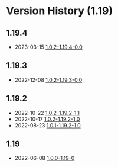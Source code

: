 # Version History (1.19)

## 1.19.4

- 2023-03-15 [1.0.2-1.19.4-0.0](1.0.2-1.19.4-0.0.md)


## 1.19.3

- 2022-12-08 [1.0.2-1.19.3-0.0](1.0.2-1.19.3-0.0.md)


## 1.19.2

- 2022-10-22 [1.0.2-1.19.2-1.1](1.0.2-1.19.2-1.1.md)
- 2022-10-17 [1.0.2-1.19.2-1.0](1.0.2-1.19.2-1.0.md)
- 2022-08-23 [1.0.1-1.19.2-1.0](1.0.1-1.19.2-1.0.md)


## 1.19

- 2022-06-08 [1.0.0-1.19-0](1.0.0-1.19-0.md)